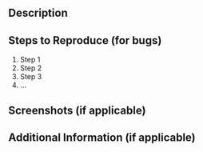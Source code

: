 <!--
Please use this template while reporting a bug or feature request.
If you have a question, you can ask it on our Discord channel or through our support email.
-->

## Description

<!-- Provide a detailed description of the issue or feature request. -->

## Steps to Reproduce (for bugs)

<!--
Provide a detailed set of steps to reproduce the bug. Please include the exact command or steps you used.
-->

1. Step 1
2. Step 2
3. Step 3
4. ...



<!-- Describe what actually happened. -->

## Screenshots (if applicable)

<!-- If applicable, add screenshots to help explain your problem. -->


## Additional Information (if applicable)

<!--
Add any other context or screenshots about the feature request here.
-->
